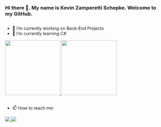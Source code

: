 ### Hi there 👋. My name is Kevin Zamperetti Schepke. Welcome to my GitHub.

##

- 🔭 I’m currently working on Back-End Projects
- 🌱 I’m currently learning C# 

<div>
  <a href="https://github.com/kevinzamperetti">
    <img height="180em" src="https://github-readme-stats.vercel.app/api?username=kevinzamperetti&show_icons=true&theme=dark&include_all_commits=true&count_private=true"/>
    <img height="180em" src="https://github-readme-stats.vercel.app/api/top-langs/?username=kevinzamperetti&layout=compact&langs_count=7&theme=dark"/>
  </a>
</div>

##  

- 📫 How to reach me:

<div>
  <a href="https://www.linkedin.com/in/kevin-zamperetti-schepke/?locale=en_US" target="_blank">
    <img src="https://img.shields.io/badge/LinkedIn-0077B5?style=for-the-badge&logo=linkedin&logoColor=white">
  </a>
  <a href="mailto:kevin.zamperetti92@gmail.com" target="_blank">
    <img src="https://img.shields.io/badge/Gmail-D14836?style=for-the-badge&logo=gmail&logoColor=white">
  </a>
</div> 

